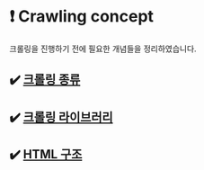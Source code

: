 # ❗ Crawling concept

크롤링을 진행하기 전에 필요한 개념들을 정리하였습니다.  

## :heavy_check_mark: [크롤링 종류](https://github.com/jaaaamj0711/MGC-1/blob/main/crawling_concept/Type%20of%20crawl.md)  

## :heavy_check_mark: [크롤링 라이브러리](https://github.com/jaaaamj0711/MGC-1/blob/main/crawling_concept/Crawl%20library.md)  

## :heavy_check_mark: [HTML 구조](https://github.com/jaaaamj0711/MGC-1/blob/main/crawling_concept/HTML%20architecture.md)  
